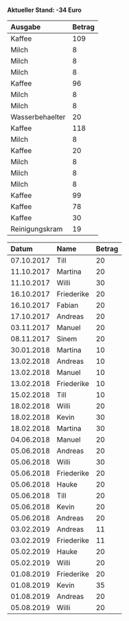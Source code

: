 **Aktueller Stand: -34 Euro**


|Ausgabe         |Betrag |
|:---------------|:------|
|Kaffee          |109    |
|Milch           |8      |
|Milch           |8      |
|Milch           |8      |
|Kaffee          |96     |
|Milch           |8      |
|Milch           |8      |
|Wasserbehaelter |20     |
|Kaffee          |118    |
|Milch           |8      |
|Kaffee          |20     |
|Milch           |8      |
|Milch           |8      |
|Milch           |8      |
|Kaffee          |99     |
|Kaffee          |78     |
|Kaffee          |30     |
|Reinigungskram  |19     |


|Datum      |Name       |Betrag |
|:----------|:----------|:------|
|07.10.2017 |Till       |20     |
|11.10.2017 |Martina    |20     |
|11.10.2017 |Willi      |30     |
|16.10.2017 |Friederike |20     |
|16.10.2017 |Fabian     |20     |
|17.10.2017 |Andreas    |20     |
|03.11.2017 |Manuel     |20     |
|08.11.2017 |Sinem      |20     |
|30.01.2018 |Martina    |10     |
|13.02.2018 |Andreas    |10     |
|13.02.2018 |Manuel     |10     |
|13.02.2018 |Friederike |10     |
|15.02.2018 |Till       |10     |
|18.02.2018 |Willi      |20     |
|18.02.2018 |Kevin      |30     |
|18.02.2018 |Martina    |30     |
|04.06.2018 |Manuel     |20     |
|05.06.2018 |Andreas    |20     |
|05.06.2018 |Willi      |30     |
|05.06.2018 |Friederike |20     |
|05.06.2018 |Hauke      |20     |
|05.06.2018 |Till       |20     |
|05.06.2018 |Kevin      |20     |
|05.06.2018 |Andreas    |20     |
|03.02.2019 |Andreas    |11     |
|03.02.2019 |Friederike |11     |
|05.02.2019 |Hauke      |20     |
|05.02.2019 |Willi      |20     |
|01.08.2019 |Friederike |20     |
|01.08.2019 |Kevin      |35     |
|01.08.2019 |Andreas    |20     |
|05.08.2019 |Willi      |20     |
